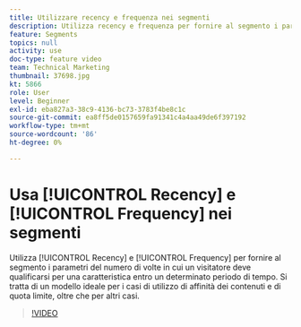 ```yaml
---
title: Utilizzare recency e frequenza nei segmenti
description: Utilizza recency e frequenza per fornire al segmento i parametri del numero di volte in cui un visitatore deve qualificarsi per una caratteristica entro un determinato periodo di tempo. Si tratta di un modello ideale per i casi di utilizzo di affinità dei contenuti e di quota limite, oltre che per altri casi.
feature: Segments
topics: null
activity: use
doc-type: feature video
team: Technical Marketing
thumbnail: 37698.jpg
kt: 5866
role: User
level: Beginner
exl-id: eba827a3-38c9-4136-bc73-3783f4be8c1c
source-git-commit: ea8ff5de0157659fa91341c4a4aa49de6f397192
workflow-type: tm+mt
source-wordcount: '86'
ht-degree: 0%

---
```


# Usa [!UICONTROL Recency] e [!UICONTROL Frequency] nei segmenti

Utilizza [!UICONTROL Recency] e [!UICONTROL Frequency] per fornire al segmento i parametri del numero di volte in cui un visitatore deve qualificarsi per una caratteristica entro un determinato periodo di tempo. Si tratta di un modello ideale per i casi di utilizzo di affinità dei contenuti e di quota limite, oltre che per altri casi.

>[!VIDEO](https://video.tv.adobe.com/v/37698/?quality=12&learn=on)
